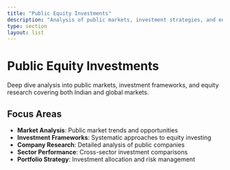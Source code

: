 ```yaml
---
title: "Public Equity Investments"
description: "Analysis of public markets, investment strategies, and equity research"
type: section
layout: list
---
```


# Public Equity Investments

Deep dive analysis into public markets, investment frameworks, and equity research covering both Indian and global markets.

## Focus Areas
- **Market Analysis**: Public market trends and opportunities
- **Investment Frameworks**: Systematic approaches to equity investing  
- **Company Research**: Detailed analysis of public companies
- **Sector Performance**: Cross-sector investment comparisons
- **Portfolio Strategy**: Investment allocation and risk management
